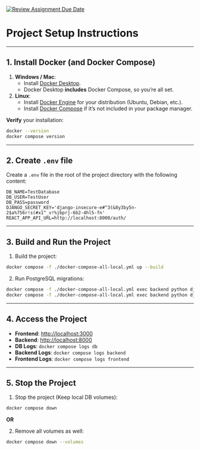 [![Review Assignment Due Date](https://classroom.github.com/assets/deadline-readme-button-22041afd0340ce965d47ae6ef1cefeee28c7c493a6346c4f15d667ab976d596c.svg)](https://classroom.github.com/a/4tPelvOm)

# Project Setup Instructions

---

## 1. Install Docker (and Docker Compose)

1. **Windows / Mac**:  
   - Install [Docker Desktop](https://www.docker.com/products/docker-desktop/).  
   - Docker Desktop **includes** Docker Compose, so you’re all set.
2. **Linux**:  
   - Install [Docker Engine](https://docs.docker.com/engine/install/) for your distribution (Ubuntu, Debian, etc.).  
   - Install [Docker Compose](https://docs.docker.com/compose/install/) if it’s not included in your package manager.

**Verify** your installation:
```bash
docker --version
docker compose version
```

---

## 2. Create `.env` file

Create a `.env` file in the root of the project directory with the following content:
```
DB_NAME=TestDatabase
DB_USER=TestUser
DB_PASS=password
DJANGO_SECRET_KEY='django-insecure-e#^3(&8y3by5n-2$a%756r!s(#x1^_v!%jbprj-6b2-4hl5-fn'
REACT_APP_API_URL=http://localhost:8000/auth/
```

---

## 3. Build and Run the Project

1. Build the project:  
```bash
docker compose -f ./docker-compose-all-local.yml up --build
```

2. Run PostgreSQL migrations:
```bash
docker compose -f ./docker-compose-all-local.yml exec backend python django_backend/manage.py makemigrations
docker compose -f ./docker-compose-all-local.yml exec backend python django_backend/manage.py migrate
```

---

## 4. Access the Project

- **Frontend**: [http://localhost:3000](http://localhost:3000)
- **Backend**: [http://localhost:8000](http://localhost:8000)
- **DB Logs**: `docker compose logs db`
- **Backend Logs**: `docker compose logs backend`
- **Frontend Logs**: `docker compose logs frontend`

---

## 5. Stop the Project

1. Stop the project (Keep local DB volumes):  
```bash
docker compose down
```

**OR**

2. Remove all volumes as well:  
```bash
docker compose down --volumes
```


